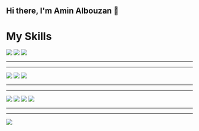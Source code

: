 ## Hi there, I'm Amin Albouzan 👋


<h1>My Skills</h1>

<div >
<img src="https://img.icons8.com/?size=100&id=40670&format=png&color=000000" width:"15px"/>
<img src="https://icons8.com/icon/PXTY4q2Sq2lG/javascript" width:"15px"/>
<img src="https://img.icons8.com/?size=100&id=13679&format=png&color=000000" width:"15px"/>
</div>

<hr/>
<hr/>

<div >
<img src="https://img.icons8.com/?size=100&id=20909&format=png&color=000000" width:"15px"/>
<img src="https://img.icons8.com/?size=100&id=21278&format=png&color=000000" width:"15px"/>
<img src="https://img.icons8.com/?size=100&id=EzPCiQUqWWEa&format=png&color=000000" width:"15px"/>
</div>

<hr/>
<hr/>

<div >
<img src="https://img.icons8.com/?size=100&id=123603&format=png&color=000000" width:"15px"/>
<img src="https://img.icons8.com/?size=100&id=jD-fJzVguBmw&format=png&color=000000" width:"15px"/>
<img src="https://img.icons8.com/?size=100&id=54087&format=png&color=000000" width:"15px"/>
<img src="https://img.icons8.com/?size=100&id=PZQVBAxaueDJ&format=png&color=000000" width:"15px"/>
</div>

<hr/>
<hr/>

<div >
<img src="https://img.icons8.com/?size=100&id=9nLaR5KFGjN0&format=png&color=000000" width:"15px"/>

</div>



